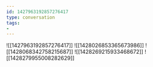 ```yaml
---
id: 1427963192857276417
type: conversation
tags:
- 
---
```

![[1427963192857276417]]
![[1428026853365673986]]
![[1428068342758215687]]
![[1428269215933468672]]
![[1428279955008282629]]

